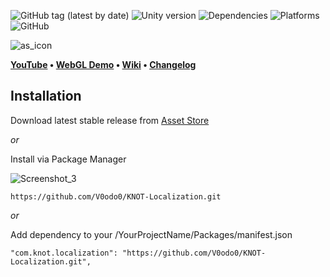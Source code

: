![GitHub tag (latest by date)](https://img.shields.io/github/v/tag/V0odo0/Knot-localization?label=release)
![Unity version](https://img.shields.io/badge/Unity-2020.3%2B-blue)
![Dependencies](https://img.shields.io/badge/dependencies-none-green)
![Platforms](https://img.shields.io/badge/platforms-all-blue)
![GitHub](https://img.shields.io/github/license/V0odo0/KNOT-Localization?label=license)

![as_icon](https://user-images.githubusercontent.com/10213769/162616057-4a2d89aa-bbda-4080-aa0e-f3db333c7afa.png)

**[YouTube](https://www.youtube.com/playlist?list=PLGQ7jHPXvRpQnwoqr10pLRfqgqFSCWekT) • 
[WebGL Demo](https://vd3v.com/assets/knot_localization/demo/) •
[Wiki](https://github.com/V0odo0/KNOT-Localization/wiki) •
[Changelog](https://github.com/V0odo0/KNOT-Localization/blob/main/CHANGELOG.md)**


## Installation

Download latest stable release from [Asset Store](https://assetstore.unity.com/packages/tools/localization/knot-localization-187603)

*or*

Install via Package Manager

![Screenshot_3](https://user-images.githubusercontent.com/10213769/162617479-51c3d2d5-8573-44a2-bc56-8c68d09183f1.png)

```
https://github.com/V0odo0/KNOT-Localization.git
```

*or*

Add dependency to your /YourProjectName/Packages/manifest.json

```
"com.knot.localization": "https://github.com/V0odo0/KNOT-Localization.git",
```
